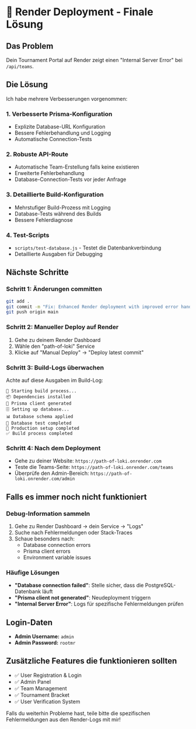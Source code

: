 # 🚀 Render Deployment - Finale Lösung

## Das Problem
Dein Tournament Portal auf Render zeigt einen "Internal Server Error" bei `/api/teams`.

## Die Lösung
Ich habe mehrere Verbesserungen vorgenommen:

### 1. **Verbesserte Prisma-Konfiguration**
- Explizite Database-URL Konfiguration
- Bessere Fehlerbehandlung und Logging
- Automatische Connection-Tests

### 2. **Robuste API-Route**
- Automatische Team-Erstellung falls keine existieren
- Erweiterte Fehlerbehandlung
- Database-Connection-Tests vor jeder Anfrage

### 3. **Detaillierte Build-Konfiguration**
- Mehrstufiger Build-Prozess mit Logging
- Database-Tests während des Builds
- Bessere Fehlerdiagnose

### 4. **Test-Scripts**
- `scripts/test-database.js` - Testet die Datenbankverbindung
- Detaillierte Ausgaben für Debugging

## Nächste Schritte

### Schritt 1: Änderungen committen
```bash
git add .
git commit -m "Fix: Enhanced Render deployment with improved error handling"
git push origin main
```

### Schritt 2: Manueller Deploy auf Render
1. Gehe zu deinem Render Dashboard
2. Wähle den "path-of-loki" Service
3. Klicke auf "Manual Deploy" → "Deploy latest commit"

### Schritt 3: Build-Logs überwachen
Achte auf diese Ausgaben im Build-Log:
```
🚀 Starting build process...
📦 Dependencies installed
🔧 Prisma client generated
🗄️ Setting up database...
📊 Database schema applied
🧪 Database test completed
🎯 Production setup completed
✅ Build process completed
```

### Schritt 4: Nach dem Deployment
- Gehe zu deiner Website: `https://path-of-loki.onrender.com`
- Teste die Teams-Seite: `https://path-of-loki.onrender.com/teams`
- Überprüfe den Admin-Bereich: `https://path-of-loki.onrender.com/admin`

## Falls es immer noch nicht funktioniert

### Debug-Information sammeln
1. Gehe zu Render Dashboard → dein Service → "Logs"
2. Suche nach Fehlermeldungen oder Stack-Traces
3. Schaue besonders nach:
   - Database connection errors
   - Prisma client errors
   - Environment variable issues

### Häufige Lösungen
- **"Database connection failed"**: Stelle sicher, dass die PostgreSQL-Datenbank läuft
- **"Prisma client not generated"**: Neudeployment triggern
- **"Internal Server Error"**: Logs für spezifische Fehlermeldungen prüfen

## Login-Daten
- **Admin Username:** `admin`
- **Admin Password:** `rootmr`

## Zusätzliche Features die funktionieren sollten
- ✅ User Registration & Login
- ✅ Admin Panel
- ✅ Team Management
- ✅ Tournament Bracket
- ✅ User Verification System

Falls du weiterhin Probleme hast, teile bitte die spezifischen Fehlermeldungen aus den Render-Logs mit mir!
